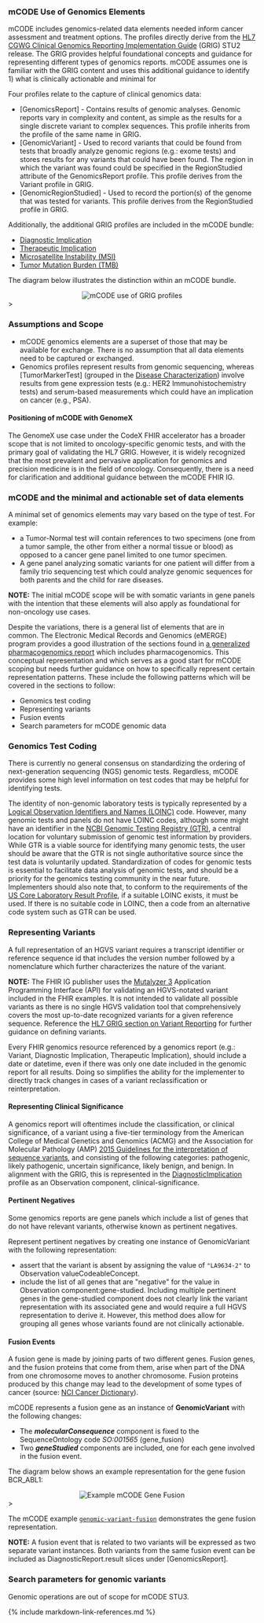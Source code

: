 ### mCODE Use of Genomics Elements

mCODE includes genomics-related data elements needed inform cancer assessment and treatment options. The profiles directly derive from the [HL7 CGWG Clinical Genomics Reporting Implementation Guide](http://hl7.org/fhir/uv/genomics-reporting/index.html) (GRIG) STU2 release. The GRIG provides helpful foundational concepts and guidance for representing different types of genomics reports. mCODE assumes one is familiar with the GRIG content and uses this additional guidance to identify 1) what is clinically actionable and minimal for 

Four profiles relate to the capture of clinical genomics data:

* [GenomicsReport] - Contains results of genomic analyses. Genomic reports vary in complexity and content, as simple as the results for a single discrete variant to complex sequences. This profile inherits from the profile of the same name in GRIG.
* [GenomicVariant] - Used to record variants that could be found from tests that broadly analyze genomic regions (e.g.: exome tests) and stores results for any variants that could have been found. The region in which the variant was found could be specified in the RegionStudied attribute of the GenomicsReport profile. This profile derives from the Variant profile in GRIG.
* [GenomicRegionStudied] - Used to record the portion(s) of the genome that was tested for variants. This profile derives from the RegionStudied profile in GRIG.

Additionally, the additional GRIG profiles are included in the mCODE bundle:

* [Diagnostic Implication](http://hl7.org/fhir/uv/genomics-reporting/StructureDefinition-diagnostic-implication.html)
* [Therapeutic Implication](http://hl7.org/fhir/uv/genomics-reporting/STU2/StructureDefinition-therapeutic-implication.html)
* [Microsatellite Instability (MSI)](http://hl7.org/fhir/uv/genomics-reporting/StructureDefinition/msi)
* [Tumor Mutation Burden (TMB)](http://hl7.org/fhir/uv/genomics-reporting/StructureDefinition/tmb)

The diagram below illustrates the distinction within an mCODE bundle.

<div style="text-align: center;">
<img src="mcode-cg-overlap.svg" alt="mCODE use of GRIG profiles" />
</div>>

<br/>

### Assumptions and Scope

* mCODE genomics elements are a superset of those that may be available for exchange. There is no assumption that all data elements need to be captured or exchanged.
* Genomics profiles represent results from genomic sequencing, whereas [TumorMarkerTest] (grouped in the [Disease Characterization](group-disease.html)) involve results from gene expression tests (e.g.: HER2 Immunohistochemistry tests) and serum-based measurements which could have an implication on cancer (e.g., PSA).


#### Positioning of mCODE with GenomeX

The GenomeX use case under the CodeX FHIR accelerator has a broader scope that is not limited to oncology-specific genomic tests, and with the primary goal of validating the HL7 GRIG. However, it is widely recognized that the most prevalent and pervasive application for genomics and precision medicine is in the field of oncology. Consequently, there is a need for clarification and additional guidance between the mCODE FHIR IG.


### mCODE and the minimal and actionable set of data elements

A minimal set of genomics elements may vary based on the type of test. For example:

* a Tumor-Normal test will contain references to two specimens (one from a tumor sample, the other from either a normal tissue or blood) as opposed to a cancer gene panel limited to one tumor specimen. 
* A gene panel analyzing somatic variants for one patient will differ from a family trio sequencing test which could analyze genomic sequences for both parents and the child for rare diseases.

**NOTE:** The initial mCODE scope will be with somatic variants in gene panels with the intention that these elements will also apply as foundational for non-oncology use cases.

Despite the variations, there is a general list of elements that are in common. The Electronic Medical Records and Genomics (eMERGE) program provides a good illustration of the sections found in [a generalized pharmacogenomics report](http://hl7.org/fhir/uv/genomics-reporting/pharmacogenomics.html#how-to-use-the-report-mapping-images) which includes pharmacogenomics. This conceptual representation and which serves as a good start for mCODE scoping but needs further guidance on how to specifically represent certain representation patterns. These include the following patterns which will be covered in the sections to follow:

* Genomics test coding
* Representing variants
* Fusion events
* Search parameters for mCODE genomic data

### Genomics Test Coding

There is currently no general consensus on standardizing the ordering of next-generation sequencing (NGS) genomic tests. Regardless, mCODE provides some high level information on test codes that may be helpful for identifying tests.

The identity of non-genomic laboratory tests is typically represented by a [Logical Observation Identifiers and Names (LOINC)](https://loinc.org/) code. However, many genomic tests and panels do not have LOINC codes, although some might have an identifier in the [NCBI Genomic Testing Registry (GTR)](https://www.ncbi.nlm.nih.gov/gtr/), a central location for voluntary submission of genomic test information by providers. While GTR is a viable source for identifying many genomic tests, the user should be aware that the GTR is not single authoritative source since the test data is voluntarily updated. Standardization of codes for genomic tests is essential to facilitate data analysis of genomic tests, and should be a priority for the genomics testing community in the near future. Implementers should also note that, to conform to the requirements of the [US Core Laboratory Result Profile](http://hl7.org/fhir/us/core/StructureDefinition-us-core-observation-lab.html), if a suitable LOINC exists, it must be used. If there is no suitable code in LOINC, then a code from an alternative code system such as GTR can be used.

### Representing Variants

A full representation of an HGVS variant requires a transcript identifier or reference sequence id that includes the version number followed by a nomenclature which further characterizes the nature of the variant.

**NOTE:** The FHIR IG publisher uses the [Mutalyzer 3](https://mutalyzer.nl/) Application Programming Interface (API) for validating an HGVS-notated variant included in the FHIR examples. It is not intended to validate all possible variants as there is no single HGVS validation tool that comprehensively covers the most up-to-date recognized variants for a given reference sequence. Reference the [HL7 GRIG section on Variant Reporting](http://hl7.org/fhir/uv/genomics-reporting/sequencing.html) for further guidance on defining variants.

Every FHIR genomics resource referenced by a genomics report (e.g.: Variant, Diagnostic Implication, Therapeutic Implication), should include a date or datetime, even if there was only one date included in the genomic report for all results. Doing so simplifies the ability for the implementer to directly track changes in cases of a variant reclassification or reinterpretation. 

#### Representing Clinical Significance

A genomics report will oftentimes include the classification, or clinical significance, of a variant using a five-tier terminology from the American College of Medical Genetics and Genomics (ACMG) and the Association for Molecular Pathology (AMP) [2015 Guidelines for the interpretation of sequence variants](https://www.ncbi.nlm.nih.gov/pmc/articles/PMC4544753/), and consisting of the following categories: pathogenic, likely pathogenic, uncertain significance, likely benign, and benign. In alignment with the GRIG, this is represented in the [DiagnosticImplication](http://build.fhir.org/ig/HL7/genomics-reporting/StructureDefinition-diagnostic-implication.html) profile as an Observation component, clinical-significance. 

#### Pertinent Negatives

Some genomics reports are gene panels which include a list of genes that do not have relevant variants, otherwise known as pertinent negatives.

Represent pertinent negatives by creating one instance of GenomicVariant with the following representation:
* assert that the variant is absent by assigning the value of `"LA9634-2"` to Observation valueCodeableConcept.
* include the list of all genes that are "negative" for the value in Observation component:gene-studied. Including multiple pertinent genes in the gene-studied component does not clearly link the variant representation with its associated gene and would require a full HGVS representation to derive it. However, this method does allow for grouping all genes whose variants found are not clinically actionable.

#### Fusion Events

A fusion gene is made by joining parts of two different genes. Fusion genes, and the fusion proteins that come from them, arise when part of the DNA from one chromosome moves to another chromosome. Fusion proteins produced by this change may lead to the development of some types of cancer (source: [NCI Cancer Dictionary](https://www.cancer.gov/publications/dictionaries/cancer-terms/def/fusion-gene)).

mCODE represents a fusion gene as an instance of **GenomicVariant** with the following changes:

* The _**molecularConsequence**_ component is fixed to the SequenceOntology code _SO:001565_ (gene_fusion)
* Two _**geneStudied**_ components are included, one for each gene involved in the fusion event.

The diagram below shows an example representation for the gene fusion BCR_ABL1:

<div style="text-align: center;">
<img src="mCODE-gene-fusion.svg" alt="Example mCODE Gene Fusion" />
</div>>

The mCODE example [`genomic-variant-fusion`](Observation-genomic-variant-fusion.html) demonstrates the gene fusion representation.

**NOTE:** A fusion event that is related to two variants will be expressed as two separate variant instances. Both variants from the same fusion event can be included as DiagnosticReport.result slices under [GenomicsReport].

### Search parameters for genomic variants

Genomic operations are out of scope for mCODE STU3.


{% include markdown-link-references.md %}

